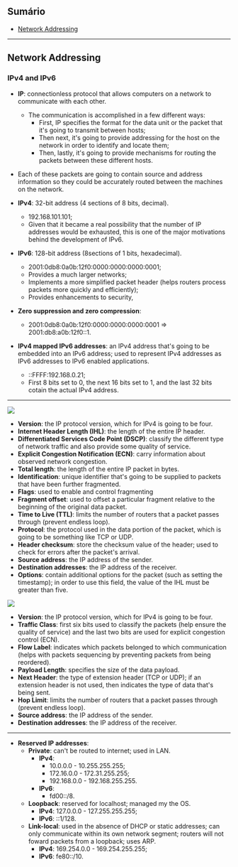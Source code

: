 ## Sumário
* [Network Addressing](#network-addressing)

---

## Network Addressing
### IPv4 and IPv6

* **IP**: connectionless protocol that allows computers on a network to communicate with each other.
  * The communication is accomplished in a few different ways:
    * First, IP specifies the format for the data unit or the packet that it's going to transmit between hosts;
    * Then next, it's going to provide addressing for the host on the network in order to identify and locate them;
    * Then, lastly, it's going to provide mechanisms for routing the packets between these different hosts.

* Each of these packets are going to contain source and address information so they could be accurately routed between the machines on the network.

* **IPv4**: 32-bit address (4 sections of 8 bits, decimal).
  * 192.168.101.101;
  * Given that it became a real possibility that the number of IP addresses would be exhausted, this is one of the major motivations behind the development of IPv6.

* **IPv6**: 128-bit address (8sections of 1 bits, hexadecimal).
  * 2001:0db8:0a0b:12f0:0000:0000:0000:0001;
  * Provides a much larger networks;
  * Implements a more simplified packet header (helps routers process packets more quickly and efficiently);
  * Provides enhancements to security,

* **Zero suppression and zero compression**:
  * 2001:0db8:0a0b:12f0:0000:0000:0000:0001 => 2001:db8:a0b:12f0::1.

* **IPv4 mapped IPv6 addresses**: an IPv4 address that's going to be embedded into an IPv6 address; used to represent IPv4 addresses as IPv6 addresses to IPv6 enabled applications.
  * ::FFFF:192.168.0.21;
  * First 8 bits set to 0, the next 16 bits set to 1, and the last 32 bits cotain the actual IPv4 address.

---

![](/redes/img/network-routing-fundamentals/ipv4-header.png)
* **Version**: the IP protocol version, which for IPv4 is going to be four.
* **Internet Header Length (IHL)**: the length of the entire IP header. 
* **Differentiated Services Code Point (DSCP)**: classify the different type of network traffic and also provide some quality of service. 
* **Explicit Congestion Notification (ECN)**: carry information about observed network congestion. 
* **Total length**: the length of the entire IP packet in bytes. 
* **Identification**: unique identifier that's going to be supplied to packets that have been further fragmented. 
* **Flags**: used to enable and control fragmenting
* **Fragment offset**: used to offset a particular fragment relative to the beginning of the original data packet. 
* **Time to Live (TTL)**: limits the number of routers that a packet passes through (prevent endless loop). 
* **Protocol**: the protocol used in the data portion of the packet, which is going to be something like TCP or UDP. 
* **Header checksum**: store the checksum value of the header; used to check for errors after the packet's arrival. 
* **Source address**: the IP address of the sender.
* **Destination addresses**: the IP address of the receiver. 
* **Options**: contain additional options for the packet (such as setting the timestamp); in order to use this field, the value of the IHL must be greater than five.


![](/redes/img/network-routing-fundamentals/ipv6-header.png)
* **Version**: the IP protocol version, which for IPv4 is going to be four.
* **Traffic Class**: first six bits used to classify the packets (help ensure the quality of service) and the last two bits are used for explicit congestion control (ECN).
* **Flow Label**: indicates which packets belonged to which communication (helps with packets sequencing by preventing packets from being reordered). 
* **Payload Length**: specifies the size of the data payload.
* **Next Header**: the type of extension header (TCP or UDP); if an extension header is not used, then indicates the type of data that's being sent.
* **Hop Limit**: limits the number of routers that a packet passes through (prevent endless loop).
* **Source address**: the IP address of the sender.
* **Destination addresses**: the IP address of the receiver.

---

* **Reserved IP addresses**:
  * **Private**: can't be routed to internet; used in LAN.
    * **IPv4**:
      * 10.0.0.0 - 10.255.255.255;
      * 172.16.0.0 - 172.31.255.255;
      * 192.168.0.0 - 192.168.255.255.
    * **IPv6**:
      * fd00::/8.
  * **Loopback**: reserved for localhost; managed my the OS.
    * **IPv4**: 127.0.0.0 - 127.255.255.255;
    * **IPv6**: ::1/128.
  * **Link-local**: used in the absence of DHCP or static addresses; can only communicate within its own network segment; routers will not foward packets from a loopback; uses ARP.
    * **IPv4**: 169.254.0.0 - 169.254.255.255;
    * **IPv6**: fe80::/10.
